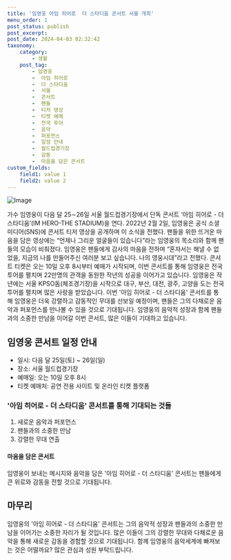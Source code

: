 ```yaml
---
title: '임영웅 아임 히어로  더 스타디움 콘서트 서울 개최'
menu_order: 1
post_status: publish
post_excerpt: 
post_date: 2024-04-03 02:32:42
taxonomy:
    category:
        - 생활
    post_tag:
        - 임영웅
        -  아임 히어로
        -  더 스타디움
        -  서울
        -  콘서트
        -  팬들
        -  티저 영상
        -  티켓 예매
        -  전국 투어
        -  음악
        -  퍼포먼스
        -  일정 안내
        -  월드컵경기장
        -  감동
        -  마음을 담은 콘서트
custom_fields:
    field1: value 1
    field2: value 2
---
```


![Image](https://imgnews.pstatic.net/image/366/2024/04/02/0000982552_001_20240402091805978.jpg?type=w647)

가수 임영웅이 다음 달 25∼26일 서울 월드컵경기장에서 단독 콘서트 ‘아임 히어로 - 더 스타디움’(IM HERO-THE STADIUM)을 연다. 2022년 2월 2일, 임영웅은 공식 소셜미디어(SNS)에 콘서트 티저 영상을 공개하며 이 소식을 전했다. 팬들을 위한 뜨거운 마음을 담은 영상에는 “언제나 그리운 얼굴들이 있습니다”라는 임영웅의 목소리와 함께 팬들의 모습이 비춰졌다. 임영웅은 팬들에게 감사의 마음을 전하며 “혼자서는 해낼 수 없었을, 지금의 나를 만들어주신 여러분 보고 싶습니다. 나의 영웅시대”라고 전했다.
콘서트 티켓은 오는 10일 오후 8시부터 예매가 시작되며, 이번 콘서트를 통해 임영웅은 전국 투어를 펼치며 22만명의 관객을 동원한 작년의 성공을 이어가고 있습니다. 임영웅은 작년에는 서울 KPSO돔(체조경기장)을 시작으로 대구, 부산, 대전, 광주, 고양을 도는 전국 투어를 펼치며 많은 사랑을 받았습니다.
이번 '아임 히어로 - 더 스타디움' 콘서트를 통해 임영웅은 더욱 강렬하고 감동적인 무대를 선보일 예정이며, 팬들은 그의 다채로운 음악과 퍼포먼스를 만나볼 수 있을 것으로 기대됩니다. 임영웅의 음악적 성장과 함께 팬들과의 소중한 만남을 이어갈 이번 콘서트, 많은 이들이 기대하고 있습니다.
## 임영웅 콘서트 일정 안내
- 일시: 다음 달 25일(토) ~ 26일(일)
- 장소: 서울 월드컵경기장
- 예매일: 오는 10일 오후 8시
- 티켓 예매처: 공연 전용 사이트 및 온라인 티켓 플랫폼
### '아임 히어로 - 더 스타디움' 콘서트를 통해 기대되는 것들
1. 새로운 음악과 퍼포먼스
2. 팬들과의 소중한 만남
3. 강렬한 무대 연출
#### 마음을 담은 콘서트
임영웅이 보내는 메시지와 음악을 담은 '아임 히어로 - 더 스타디움' 콘서트는 팬들에게 큰 위로와 감동을 전할 것으로 기대됩니다.
## 마무리
임영웅의 '아임 히어로 - 더 스타디움' 콘서트는 그의 음악적 성장과 팬들과의 소중한 만남을 이어가는 소중한 자리가 될 것입니다. 많은 이들이 그의 강렬한 무대와 다채로운 음악을 통해 새로운 감동을 경험할 것으로 기대됩니다. 함께 임영웅의 음악세계에 빠져보는 것은 어떨까요? 많은 관심과 성원 부탁드립니다.
